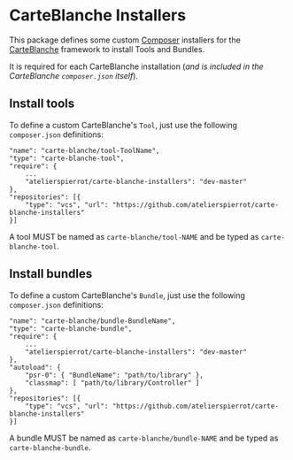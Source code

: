 CarteBlanche Installers
========================

This package defines some custom [Composer](http://getcomposer.org/) installers for the
[CarteBlanche](https://github.com/atelierspierrot/carte-blanche) framework to install
Tools and Bundles.

It is required for each CarteBlanche installation (*and is included in the CarteBlanche
`composer.json` itself*).

## Install tools

To define a custom CarteBlanche's `Tool`, just use the following `composer.json` definitions:

    "name": "carte-blanche/tool-ToolName",
    "type": "carte-blanche-tool",
    "require": {
        ...
        "atelierspierrot/carte-blanche-installers": "dev-master"
    },
    "repositories": [{
        "type": "vcs", "url": "https://github.com/atelierspierrot/carte-blanche-installers"
    }]

A tool MUST be named as `carte-blanche/tool-NAME` and be typed as `carte-blanche-tool`.


## Install bundles

To define a custom CarteBlanche's `Bundle`, just use the following `composer.json` definitions:

    "name": "carte-blanche/bundle-BundleName",
    "type": "carte-blanche-bundle",
    "require": {
        ...
        "atelierspierrot/carte-blanche-installers": "dev-master"
    },
    "autoload": { 
        "psr-0": { "BundleName": "path/to/library" },
        "classmap": [ "path/to/library/Controller" ]
    },
    "repositories": [{
        "type": "vcs", "url": "https://github.com/atelierspierrot/carte-blanche-installers"
    }]

A bundle MUST be named as `carte-blanche/bundle-NAME` and be typed as `carte-blanche-bundle`.
